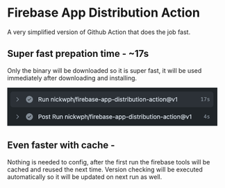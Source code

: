 # Firebase App Distribution Action

A very simplified version of Github Action that does the job fast.

## Super fast prepation time - ~17s

Only the binary will be downloaded so it is super fast, it will be used immediately after 
downloading and installing.

![super-fast-prepation-time](.docs/assets/super-fast-prepation-time.png?raw=true)


## Even faster with cache - 

Nothing is needed to config, after the first run the firebase tools will be cached and reused 
the next time. Version checking will be executed automatically so it will be updated on next 
run as well.